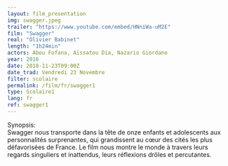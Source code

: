 ```yaml
---
layout: film_presentation
img: swagger.jpeg
trailer: "https://www.youtube.com/embed/HNniWa-uM2E"
film: "Swagger"
real: "Olivier Babinet"
length: "1h24min"
actors: Abou Fofana, Aïssatou Dia, Nazario Giordano
year: 2016
date: 2018-11-23T09:00Z
date_trad: Vendredi 23 Novembre
filter: scolaire
permalink: /film/fr/swagger1
type: Scolaire1
lang: fr
ref: swagger1
---
```


<span class="name"> Synopsis:</span> <br/>
<span class="resumefilm"> Swagger nous transporte dans la tête de onze enfants et adolescents aux personnalités surprenantes, qui grandissent au cœur des cités les plus défavorisées de France. Le film nous montre le monde à travers leurs regards singuliers et inattendus, leurs réflexions drôles et percutantes. </span>
